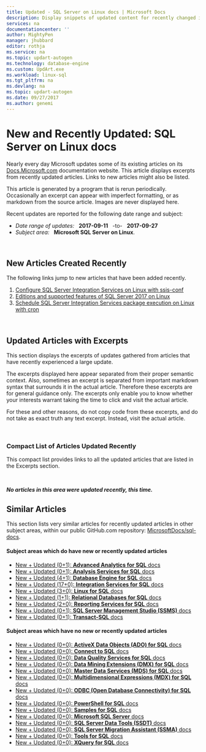 ```yaml
---
title: Updated - SQL Server on Linux docs | Microsoft Docs
description: Display snippets of updated content for recently changed in documentation, for Microsoft SQL Server on Linux.
services: na
documentationcenter: ''
author: MightyPen
manager: jhubbard
editor: rothja
ms.service: na
ms.topic: updart-autogen
ms.technology: database-engine
ms.custom: UpdArt.exe
ms.workload: linux-sql
ms.tgt_pltfrm: na
ms.devlang: na
ms.topic: updart-autogen
ms.date: 09/27/2017
ms.author: genemi
---
```

# New and Recently Updated: SQL Server on Linux docs



Nearly every day Microsoft updates some of its existing articles on its [Docs.Microsoft.com](http://docs.microsoft.com/) documentation website. This article displays excerpts from recently updated articles. Links to new articles might also be listed.

This article is generated by a program that is rerun periodically. Occasionally an excerpt can appear with imperfect formatting, or as markdown from the source article. Images are never displayed here.

Recent updates are reported for the following date range and subject:



- *Date range of updates:* &nbsp; **2017-09-11** &nbsp; -to- &nbsp; **2017-09-27**
- *Subject area:* &nbsp; **Microsoft SQL Server on Linux**.




&nbsp;

## New Articles Created Recently

The following links jump to new articles that have been added recently.


1. [Configure SQL Server Integration Services on Linux with ssis-conf](sql-server-linux-configure-ssis.md)
2. [Editions and supported features of SQL Server 2017 on Linux](sql-server-linux-editions-and-components-2017.md)
3. [Schedule SQL Server Integration Services package execution on Linux with cron](sql-server-linux-schedule-ssis-packages.md)



&nbsp;

## Updated Articles with Excerpts

This section displays the excerpts of updates gathered from articles that have recently experienced a large update.

The excerpts displayed here appear separated from their proper semantic context. Also, sometimes an excerpt is separated from important markdown syntax that surrounds it in the actual article. Therefore these excerpts are for general guidance only. The excerpts only enable you to know whether your interests warrant taking the time to click and visit the actual article.

For these and other reasons, do not copy code from these excerpts, and do not take as exact truth any text excerpt. Instead, visit the actual article.





&nbsp;

<a name="compactupdatedlist"/>

### Compact List of Articles Updated Recently

This compact list provides links to all the updated articles that are listed in the Excerpts section.





&nbsp;

***No articles in this area were updated recently, this time.***






## Similar Articles

<!--  HOW TO:
    Refresh this file's line items with the latest 'Count-in-Similars*' content.
    Then run Run-533-*.BAT
-->

This section lists very similar articles for recently updated articles in other subject areas, within our public GitHub.com repository: [MicrosoftDocs/sql-docs](https://github.com/MicrosoftDocs/sql-docs/).

#### Subject areas which do have new or recently updated articles

- [New + Updated (0+1): **Advanced Analytics for SQL** docs](../advanced-analytics/new-updated-advanced-analytics.md)
- [New + Updated (0+1): **Analysis Services for SQL** docs](../analysis-services/new-updated-analysis-services.md)
- [New + Updated (4+1): **Database Engine for SQL** docs](../database-engine/new-updated-database-engine.md)
- [New + Updated (17+0): **Integration Services for SQL** docs](../integration-services/new-updated-integration-services.md)
- [New + Updated (3+0): **Linux for SQL** docs](../linux/new-updated-linux.md)
- [New + Updated (1+1): **Relational Databases for SQL** docs](../relational-databases/new-updated-relational-databases.md)
- [New + Updated (2+0): **Reporting Services for SQL** docs](../reporting-services/new-updated-reporting-services.md)
- [New + Updated (0+1): **SQL Server Management Studio (SSMS)** docs](../ssms/new-updated-ssms.md)
- [New + Updated (0+1): **Transact-SQL** docs](../t-sql/new-updated-t-sql.md)

#### Subject areas which have no new or recently updated articles

- [New + Updated (0+0): **ActiveX Data Objects (ADO) for SQL** docs](../ado/new-updated-ado.md)
- [New + Updated (0+0): **Connect to SQL** docs](../connect/new-updated-connect.md)
- [New + Updated (0+0): **Data Quality Services for SQL** docs](../data-quality-services/new-updated-data-quality-services.md)
- [New + Updated (0+0): **Data Mining Extensions (DMX) for SQL** docs](../dmx/new-updated-dmx.md)
- [New + Updated (0+0): **Master Data Services (MDS) for SQL** docs](../master-data-services/new-updated-master-data-services.md)
- [New + Updated (0+0): **Multidimensional Expressions (MDX) for SQL** docs](../mdx/new-updated-mdx.md)
- [New + Updated (0+0): **ODBC (Open Database Connectivity) for SQL** docs](../odbc/new-updated-odbc.md)
- [New + Updated (0+0): **PowerShell for SQL** docs](../powershell/new-updated-powershell.md)
- [New + Updated (0+0): **Samples for SQL** docs](../sample/new-updated-sample.md)
- [New + Updated (0+0): **Microsoft SQL Server** docs](../sql-server/new-updated-sql-server.md)
- [New + Updated (0+0): **SQL Server Data Tools (SSDT)** docs](../ssdt/new-updated-ssdt.md)
- [New + Updated (0+0): **SQL Server Migration Assistant (SSMA)** docs](../ssma/new-updated-ssma.md)
- [New + Updated (0+0): **Tools for SQL** docs](../tools/new-updated-tools.md)
- [New + Updated (0+0): **XQuery for SQL** docs](../xquery/new-updated-xquery.md)


